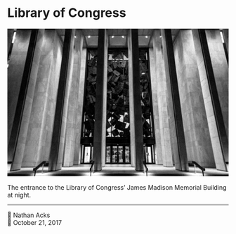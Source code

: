 # Library of Congress

![A black-and-white photograph of the Library of Congress annex at night](assets/2017-10-21-library-of-congress.webp)

The entrance to the Library of Congress’ James Madison Memorial Building at night.

- - - -

<span aria-hidden="true">👤</span> Nathan Acks  
<span aria-hidden="true">📅</span> October 21, 2017
